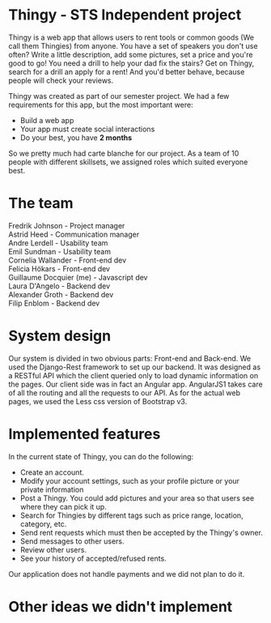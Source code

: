 # Thingy - STS Independent project  
Thingy is a web app that allows users to rent tools or common goods (We call them Thingies) from anyone. You have a set of speakers you don't use often? Write a little description, add some pictures, set a price and you're good to go! You need a drill to help your dad fix the stairs? Get on Thingy, search for a drill an apply for a rent! And you'd better behave, because people will check your reviews.

Thingy was created as part of our semester project. We had a few requirements for this app, but the most important were:  
- Build a web app  
- Your app must create social interactions  
- Do your best, you have **2 months**  

So we pretty much had carte blanche for our project. As a team of 10 people with different skillsets, we assigned roles which suited everyone best.

# The team  
Fredrik Johnson - Project manager  
Astrid Heed - Communication manager  
Andre Lerdell - Usability team  
Emil Sundman - Usability team  
Cornelia Wallander - Front-end dev  
Felicia Hökars - Front-end dev  
Guillaume Docquier (me) - Javascript dev  
Laura D'Angelo - Backend dev  
Alexander Groth - Backend dev  
Filip Enblom - Backend dev  

# System design  
Our system is divided in two obvious parts: Front-end and Back-end. We used the Django-Rest framework to set up our backend. It was designed as a RESTful API which the client queried only to load dynamic information on the pages. Our client side was in fact an Angular app. AngularJS1 takes care of all the routing and all the requests to our API. As for the actual web pages, we used the Less css version of Bootstrap v3.  

# Implemented features  
In the current state of Thingy, you can do the following:  
- Create an account.  
- Modify your account settings, such as your profile picture or your private information  
- Post a Thingy. You could add pictures and your area so that users see where they can pick it up.  
- Search for Thingies by different tags such as price range, location, category, etc.  
- Send rent requests which must then be accepted by the Thingy's owner.  
- Send messages to other users.  
- Review other users.  
- See your history of accepted/refused rents.  

Our application does not handle payments and we did not plan to do it.

# Other ideas we didn't implement  
